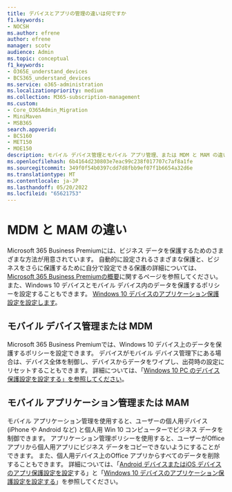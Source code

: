 ```yaml
---
title: デバイスとアプリの管理の違いは何ですか
f1.keywords:
- NOCSH
ms.author: efrene
author: efrene
manager: scotv
audience: Admin
ms.topic: conceptual
f1_keywords:
- O365E_understand_devices
- BCS365_understand_devices
ms.service: o365-administration
ms.localizationpriority: medium
ms.collection: M365-subscription-management
ms.custom:
- Core_O365Admin_Migration
- MiniMaven
- MSB365
search.appverid:
- BCS160
- MET150
- MOE150
description: モバイル デバイス管理とモバイル アプリ管理、または MDM と MAM の違いについて説明します。
ms.openlocfilehash: 6b4164d230803e7eac99c238f017707c7af8a1fe
ms.sourcegitcommit: 349f0f54b0397cdd7d8fbb9ef07f1b6654a32d6e
ms.translationtype: MT
ms.contentlocale: ja-JP
ms.lasthandoff: 05/20/2022
ms.locfileid: "65621753"
---
```

# <a name="difference-between-mdm-and-mam"></a>MDM と MAM の違い

Microsoft 365 Business Premiumには、ビジネス データを保護するためのさまざまな方法が用意されています。 自動的に設定されるさまざまな保護と、ビジネスをさらに保護するために自分で設定できる保護の詳細については、[Microsoft 365 Business Premiumの概要](../../admin/admin-overview/what-is-microsoft-365.md)に関するページを参照してください。 また、Windows 10 デバイスとモバイル デバイス内のデータを保護するポリシーを設定することもできます。
[Windows 10 デバイスのアプリケーション保護設定を設定します](../../business-premium/m365bp-protection-settings-for-windows-10-devices.md)。

## <a name="mobile-device-management-or-mdm"></a>モバイル デバイス管理または MDM

Microsoft 365 Business Premiumでは、Windows 10 デバイス上のデータを保護するポリシーを設定できます。 デバイスがモバイル デバイス管理下にある場合は、デバイス全体を制御し、デバイスからデータをワイプし、出荷時の設定にリセットすることもできます。 詳細については、「[Windows 10 PC のデバイス保護設定を設定する」を参照してください](../../business-premium/m365bp-protection-settings-for-windows-10-devices.md)。

## <a name="mobile-application-management-or-mam"></a>モバイル アプリケーション管理または MAM

モバイル アプリケーション管理を使用すると、ユーザーの個人用デバイス (iPhone や Android など) と個人用 Win 10 コンピューターでビジネス データを制御できます。 アプリケーション管理ポリシーを使用すると、ユーザーがOffice アプリから個人用アプリにビジネス データをコピーできないようにすることができます。 また、個人用デバイス上のOffice アプリからすべてのデータを削除することもできます。 詳細については、「[Android デバイスまたはiOS デバイスのアプリ保護設定を設定](../../business-premium/m365bp-app-protection-settings-for-android-and-ios.md)する」と「[Windows 10 デバイスのアプリケーション保護設定を設定する](../../business-premium/m365bp-app-protection-settings-for-android-and-ios.md)」を参照してください。
